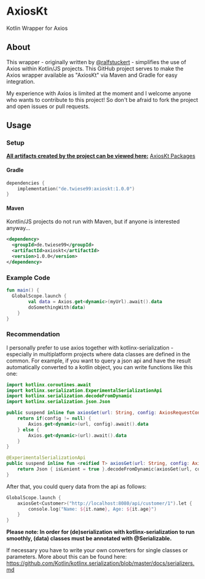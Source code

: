 # AxiosKt
Kotlin Wrapper for Axios

## About
This wrapper - originally written by [@ralfstuckert](https://github.com/ralfstuckert/kotlin-react-sample/blob/master/src/axios/Axios.kt) - simplifies the use of Axios within Kotlin/JS projects.
This GitHub project serves to make the Axios wrapper available as "AxiosKt" via Maven and Gradle for easy integration.

My experience with Axios is limited at the moment and I welcome anyone who wants to contribute to this project!
So don't be afraid to fork the project and open issues or pull requests.

## Usage

### Setup
**<ins>All artifacts created by the project can be viewed here:</ins>** [AxiosKt Packages](https://github.com/twiese99?tab=packages&repo_name=AxiosKt)
#### Gradle
```kotlin
dependencies {
    implementation("de.twiese99:axioskt:1.0.0")
}
```

#### Maven
Kontlin/JS projects do not run with Maven, but if anyone is interested anyway...
```xml
<dependency>
  <groupId>de.twiese99</groupId>
  <artifactId>axioskt</artifactId>
  <version>1.0.0</version>
</dependency>
```

### Example Code

```kotlin
fun main() {
  GlobalScope.launch {
        val data = Axios.get<dynamic>(myUrl).await().data
        doSomethingWith(data)
    }
}
```

### Recommendation
I personally prefer to use axios together with kotlinx-serialization - especially in multiplatform projects where data classes are defined in the common.
For example, if you want to query a json api and have the result automatically converted to a kotlin object, you can write functions like this one:

```kotlin
import kotlinx.coroutines.await
import kotlinx.serialization.ExperimentalSerializationApi
import kotlinx.serialization.decodeFromDynamic
import kotlinx.serialization.json.Json

public suspend inline fun axiosGet(url: String, config: AxiosRequestConfig? = null) : dynamic {
    return if(config != null) {
        Axios.get<dynamic>(url, config).await().data
    } else {
        Axios.get<dynamic>(url).await().data
    }
}

@ExperimentalSerializationApi
public suspend inline fun <reified T> axiosGet(url: String, config: AxiosRequestConfig? = null) : T {
    return Json { isLenient = true }.decodeFromDynamic(axiosGet(url, config))
}
```

After that, you could query data from the api as follows:
```kotlin
GlobalScope.launch {
    axiosGet<Customer>("http://localhost:8080/api/customer/1").let {
        console.log("Name: ${it.name}, Age: ${it.age}")
    }
}
```

**Please note: In order for (de)serialization with kotlinx-serialization to run smoothly, (data) classes must be annotated with @Serializable.**

If necessary you have to write your own converters for single classes or parameters.
More about this can be found here: https://github.com/Kotlin/kotlinx.serialization/blob/master/docs/serializers.md


